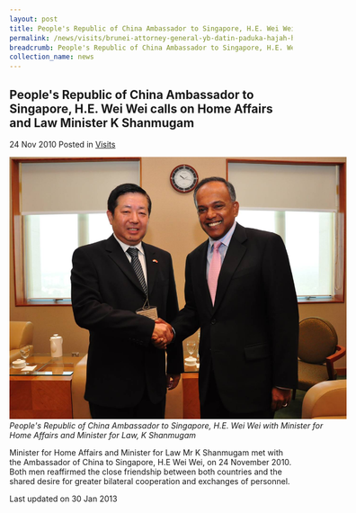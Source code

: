 ```yaml
---
layout: post
title: People's Republic of China Ambassador to Singapore, H.E. Wei Wei calls on Home Affairs and Law Minister K Shanmugam
permalink: /news/visits/brunei-attorney-general-yb-datin-paduka-hajah-hayati-bte-poksdsp-haji-salleh-calls-on-law-minister/
breadcrumb: People's Republic of China Ambassador to Singapore, H.E. Wei Wei calls on Home Affairs and Law Minister K Shanmugam
collection_name: news
---
```


<style>
.image {width: 600px;}
.image img {max-width: 100%;}
</style>

People's Republic of China Ambassador to Singapore, H.E. Wei Wei calls on Home Affairs and Law Minister K Shanmugam
---

24 Nov 2010 Posted in [Visits](/news/visits/)

<div class="image">
  <img src="/images/prc-amb-he-wei-wei-calls-on-minister.jpg/" alt="rpc visit" title="rpc visit">
  <i>People's Republic of China Ambassador to Singapore, H.E. Wei Wei with Minister for Home Affairs and Minister for Law, K Shanmugam</i>
</div>

Minister for Home Affairs and Minister for Law Mr K Shanmugam met with the Ambassador of China to Singapore, H.E Wei Wei, on 24 November 2010. Both men reaffirmed the close friendship between both countries and the shared desire for greater bilateral cooperation and exchanges of personnel.

<p class="right-side-updated">Last updated on 30 Jan 2013</p>
